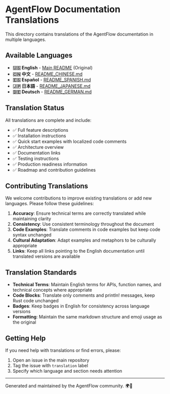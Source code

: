 # AgentFlow Documentation Translations

This directory contains translations of the AgentFlow documentation in multiple languages.

## Available Languages

- **🇺🇸 English** - [Main README](../README.md) (Original)
- **🇨🇳 中文** - [README_CHINESE.md](README_CHINESE.md)
- **🇪🇸 Español** - [README_SPANISH.md](README_SPANISH.md)
- **🇯🇵 日本語** - [README_JAPANESE.md](README_JAPANESE.md)
- **🇩🇪 Deutsch** - [README_GERMAN.md](README_GERMAN.md)

## Translation Status

All translations are complete and include:

- ✅ Full feature descriptions
- ✅ Installation instructions
- ✅ Quick start examples with localized code comments
- ✅ Architecture overview
- ✅ Documentation links
- ✅ Testing instructions
- ✅ Production readiness information
- ✅ Roadmap and contribution guidelines

## Contributing Translations

We welcome contributions to improve existing translations or add new languages. Please follow these guidelines:

1. **Accuracy**: Ensure technical terms are correctly translated while maintaining clarity
2. **Consistency**: Use consistent terminology throughout the document
3. **Code Examples**: Translate comments in code examples but keep code syntax unchanged
4. **Cultural Adaptation**: Adapt examples and metaphors to be culturally appropriate
5. **Links**: Keep all links pointing to the English documentation until translated versions are available

## Translation Standards

- **Technical Terms**: Maintain English terms for APIs, function names, and technical concepts where appropriate
- **Code Blocks**: Translate only comments and println! messages, keep Rust code unchanged  
- **Badges**: Keep badges in English for consistency across language versions
- **Formatting**: Maintain the same markdown structure and emoji usage as the original

## Getting Help

If you need help with translations or find errors, please:

1. Open an issue in the main repository
2. Tag the issue with `translation` label
3. Specify which language and section needs attention

---

Generated and maintained by the AgentFlow community. 🌍🦀